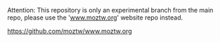 Attention: This repository is only an experimental branch from the main repo, please use the 'www.moztw.org' website repo instead.

https://github.com/moztw/www.moztw.org
